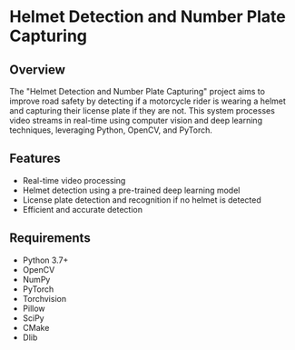 # Helmet Detection and Number Plate Capturing

## Overview

The "Helmet Detection and Number Plate Capturing" project aims to improve road safety by detecting if a motorcycle rider is wearing a helmet and capturing their license plate if they are not. This system processes video streams in real-time using computer vision and deep learning techniques, leveraging Python, OpenCV, and PyTorch.

## Features

- Real-time video processing
- Helmet detection using a pre-trained deep learning model
- License plate detection and recognition if no helmet is detected
- Efficient and accurate detection

## Requirements

- Python 3.7+
- OpenCV
- NumPy
- PyTorch
- Torchvision
- Pillow
- SciPy
- CMake
- Dlib


